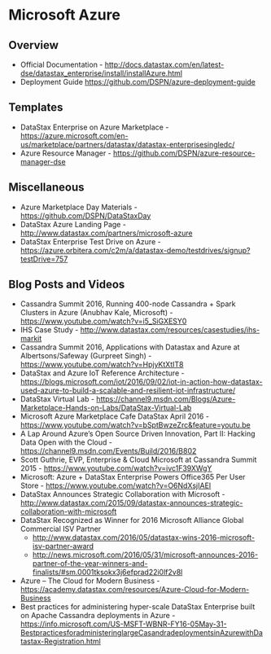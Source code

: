 # Microsoft Azure

## Overview
* Official Documentation - http://docs.datastax.com/en/latest-dse/datastax_enterprise/install/installAzure.html
* Deployment Guide https://github.com/DSPN/azure-deployment-guide

## Templates
* DataStax Enterprise on Azure Marketplace - https://azure.microsoft.com/en-us/marketplace/partners/datastax/datastax-enterprisesingledc/
* Azure Resource Manager - https://github.com/DSPN/azure-resource-manager-dse

## Miscellaneous
* Azure Marketplace Day Materials - https://github.com/DSPN/DataStaxDay
* DataStax Azure Landing Page - http://www.datastax.com/partners/microsoft-azure
* DataStax Enterprise Test Drive on Azure - https://azure.orbitera.com/c2m/a/datastax-demo/testdrives/signup?testDrive=757

## Blog Posts and Videos
* Cassandra Summit 2016, Running 400-node Cassandra + Spark Clusters in Azure (Anubhav Kale, Microsoft) - https://www.youtube.com/watch?v=i5_SiGXESY0
* IHS Case Study - http://www.datastax.com/resources/casestudies/ihs-markit
* Cassandra Summit 2016, Applications with Datastax and Azure at Albertsons/Safeway (Gurpreet Singh) - https://www.youtube.com/watch?v=HpjyKtXtIT8
* DataStax and Azure IoT Reference Architecture - https://blogs.microsoft.com/iot/2016/09/02/iot-in-action-how-datastax-used-azure-to-build-a-scalable-and-resilient-iot-infrastructure/
* DataStax Virtual Lab - https://channel9.msdn.com/Blogs/Azure-Marketplace-Hands-on-Labs/DataStax-Virtual-Lab
* Microsoft Azure Marketplace Cafe DataStax April 2016 - https://www.youtube.com/watch?v=bSptBwzeZrc&feature=youtu.be
* A Lap Around Azure’s Open Source Driven Innovation, Part II: Hacking Data Open with the Cloud - https://channel9.msdn.com/Events/Build/2016/B802
* Scott Guthrie, EVP, Enterprise & Cloud Microsoft at Cassandra Summit 2015 - https://www.youtube.com/watch?v=ivc1F39XWgY
* Microsoft: Azure + DataStax Enterprise Powers Office365 Per User Store - https://www.youtube.com/watch?v=O6NdXsjIAEI
* DataStax Announces Strategic Collaboration with Microsoft - http://www.datastax.com/2015/09/datastax-announces-strategic-collaboration-with-microsoft
* DataStax Recognized as Winner for 2016 Microsoft Alliance Global Commercial ISV Partner 
    * http://www.datastax.com/2016/05/datastax-wins-2016-microsoft-isv-partner-award 
    * http://news.microsoft.com/2016/05/31/microsoft-announces-2016-partner-of-the-year-winners-and-finalists/#sm.0001tksokx3j6efprad22i0lf2v8l
* Azure – The Cloud for Modern Business - https://academy.datastax.com/resources/Azure-Cloud-for-Modern-Business
* Best practices for administering hyper-scale DataStax Enterprise built on Apache Cassandra deployments in Azure - https://info.microsoft.com/US-MSFT-WBNR-FY16-05May-31-BestpracticesforadministeringlargeCasandradeploymentsinAzurewithDatastax-Registration.html
